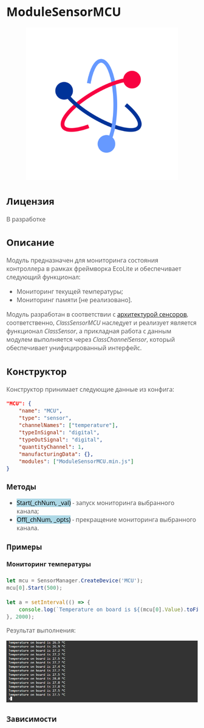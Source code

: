 <div style = "font-family: 'Open Sans', sans-serif; font-size: 16px">

# ModuleSensorMCU

<div style = "color: #555">
    <p align="center">
    <img src="./res/logo.png" width="400" title="hover text">
    </p>
</div>

## Лицензия

<div style = "color: #555">

В разработке
</div>

## Описание
<div style = "color: #555">

Модуль предназначен для мониторинга состояния контроллера в рамках фреймворка EcoLite и обеспечивает следующий функционал:
- Мониторинг текущей температуры;
- Мониторинг памяти [не реализовано].

Модуль разработан в соответствии с [архитектурой сенсоров](https://github.com/Konkery/ModuleSensor/blob/main/README.md), соответственно, *ClassSensorMCU* наследует и реализует является функционал *ClassSensor*, а прикладная работа с данным модулем выполняется через *ClassChannelSensor*, который обеспечивает унифицированный интерфейс.

</div>

## Конструктор
<div style = "color: #555">

Конструктор принимает следующие данные из конфига:
```json
"MCU": {
    "name": "MCU",
    "type": "sensor",
    "channelNames": ["temperature"],
    "typeInSignal": "digital",
    "typeOutSignal": "digital",
    "quantityChannel": 1,
    "manufacturingData": {},
    "modules": ["ModuleSensorMCU.min.js"]
}
```

</div>

### Методы
<div style = "color: #555">

- <mark style="background-color: lightblue">Start(_chNum, _val)</mark> - запуск мониторинга выбранного канала;
- <mark style="background-color: lightblue">Off(_chNum, _opts)</mark> - прекращение мониторинга выбранного канала.

</div>

### Примеры
#### Мониторинг температуры
<div style = "color: #555">

```js
let mcu = SensorManager.CreateDevice('MCU');
mcu[0].Start(500);

let a = setInterval(() => {
    console.log(`Temperature on board is ${(mcu[0].Value).toFixed(1)} °C`);
}, 2000);

```

Результат выполнения:
<div align='left'>
    <img src='./res/example-1.png'>
</div>

</div>

### Зависимости
<div style = "color: #555">

</div>

</div>
